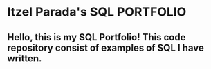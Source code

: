 # Itzel Parada's SQL PORTFOLIO
## Hello, this is my SQL Portfolio! This code repository consist of examples of SQL I have written.
